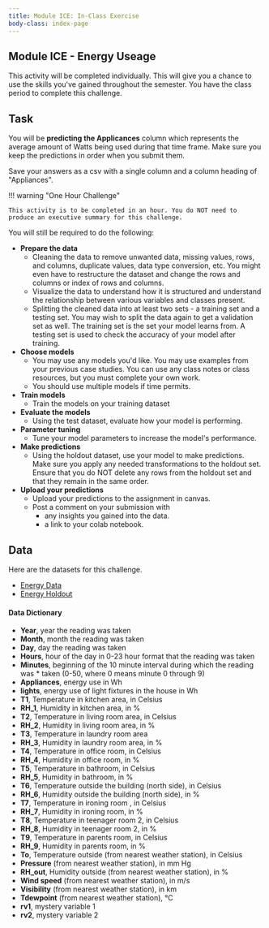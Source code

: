 ```yaml
---
title: Module ICE: In-Class Exercise
body-class: index-page
---
```


## Module ICE - Energy Useage

This activity will be completed individually. This will give you a chance to use the skills you've gained throughout the semester. You have the class period to complete this challenge.

## Task

You will be **predicting the Applicances** column which represents the average amount of Watts being used during that time frame. Make sure you keep the predictions in order when you submit them.

Save your answers as a csv with a single column and a column heading of "Appliances".

!!! warning "One Hour Challenge"
	
	This activity is to be completed in an hour. You do NOT need to produce an executive summary for this challenge. 
	
You will still be required to do the following:

- **Prepare the data**
	- Cleaning the data to remove unwanted data, missing values, rows, and columns, duplicate values, data type conversion, etc. You might even have to restructure the dataset and change the rows and columns or index of rows and columns.
	- Visualize the data to understand how it is structured and understand the relationship between various variables and classes present.
	- Splitting the cleaned data into at least two sets - a training set and a testing set. You may wish to split the data again to get a validation set as well. The training set is the set your model learns from. A testing set is used to check the accuracy of your model after training.
- **Choose models**
	- You may use any models you'd like. You may use examples from your previous case studies. You can use any class notes or class resources, but you must complete your own work. 
	- You should use multiple models if time permits.
- **Train models**
	- Train the models on your training dataset
- **Evaluate the models**
	- Using the test dataset, evaluate how your model is performing. 
- **Parameter tuning**
	- Tune your model parameters to increase the model's performance.
- **Make predictions**
	- Using the holdout dataset, use your model to make predictions. Make sure you apply any needed transformations to the holdout set. Ensure that you do NOT delete any rows from the holdout set and that they remain in the same order.
- **Upload your predictions**
	- Upload your predictions to the assignment in canvas.
	- Post a comment on your submission with 
		- any insights you gained into the data.
		- a link to your colab notebook.

## Data

Here are the datasets for this challenge.

* [Energy Data](./data/energy-training.csv)
* [Energy Holdout](./data/energy-holdout.csv)

#### Data Dictionary

* **Year**, year the reading was taken
* **Month**, month the reading was taken
* **Day**, day the reading was taken
* **Hours**, hour of the day in 0-23 hour format that the reading was taken
* **Minutes**, beginning of the 10 minute interval during which the reading was * taken (0-50, where 0 means minute 0 through 9)
* **Appliances**, energy use in Wh 
* **lights**, energy use of light fixtures in the house in Wh
* **T1**, Temperature in kitchen area, in Celsius
* **RH_1**, Humidity in kitchen area, in %
* **T2**, Temperature in living room area, in Celsius
* **RH_2**, Humidity in living room area, in %
* **T3**, Temperature in laundry room area
* **RH_3**, Humidity in laundry room area, in %
* **T4**, Temperature in office room, in Celsius
* **RH_4**, Humidity in office room, in %
* **T5**, Temperature in bathroom, in Celsius
* **RH_5**, Humidity in bathroom, in %
* **T6**, Temperature outside the building (north side), in Celsius
* **RH_6**, Humidity outside the building (north side), in %
* **T7**, Temperature in ironing room , in Celsius
* **RH_7**, Humidity in ironing room, in %
* **T8**, Temperature in teenager room 2, in Celsius
* **RH_8**, Humidity in teenager room 2, in %
* **T9**, Temperature in parents room, in Celsius
* **RH_9**, Humidity in parents room, in %
* **To**, Temperature outside (from nearest weather station), in Celsius
* **Pressure** (from nearest weather station), in mm Hg
* **RH_out**, Humidity outside (from nearest weather station), in %
* **Wind speed** (from nearest weather station), in m/s
* **Visibility** (from nearest weather station), in km
* **Tdewpoint** (from nearest weather station), °C
* **rv1**, mystery variable 1
* **rv2**, mystery variable 2